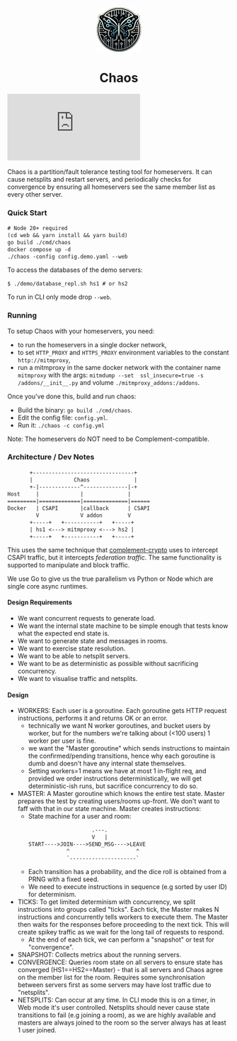 <div align="center">
<img src="web/public/chaos-alpha.png" alt="Alt Text" width="100" height="100">
 <h1>Chaos</h1>
</div>

![Matrix](https://img.shields.io/matrix/chaos-testing:matrix.org)


Chaos is a partition/fault tolerance testing tool for homeservers. It can cause netsplits and restart servers, and periodically checks for convergence by ensuring all homeservers see the same member list as every other server.

### Quick Start
```
# Node 20+ required
(cd web && yarn install && yarn build)
go build ./cmd/chaos
docker compose up -d
./chaos -config config.demo.yaml --web
```

To access the databases of the demo servers:
```
$ ./demo/database_repl.sh hs1 # or hs2
```

To run in CLI only mode drop `--web`.

### Running

To setup Chaos with your homeservers, you need:
 - to run the homeservers in a single docker network,
 - to set `HTTP_PROXY` and `HTTPS_PROXY` environment variables to the constant `http://mitmproxy`,
 - run a mitmproxy in the same docker network with the container name `mitmproxy` with the
   args: `mitmdump --set  ssl_insecure=true -s /addons/__init__.py` and volume `./mitmproxy_addons:/addons`.

Once you've done this, build and run chaos:
- Build the binary: `go build ./cmd/chaos`.
- Edit the config file: `config.yml`.
- Run it: `./chaos -c config.yml`

Note: The homeservers do NOT need to be Complement-compatible.

### Architecture / Dev Notes

```
       +--------------------------------+
       |             Chaos              |
       +-|-------------^--------------|-+
Host     |             |              |
=========|=============|==============|======
Docker   | CSAPI       |callback      | CSAPI
         V             V addon        V
       +-----+   +-----------+   +-----+
       | hs1 <---> mitmproxy <---> hs2 |
       +-----+   +-----------+   +-----+
```

This uses the same technique that [complement-crypto](https://github.com/matrix-org/complement-crypto/)
uses to intercept CSAPI traffic, but it intercepts _federation traffic_. The same functionality is
supported to manipulate and block traffic.

We use Go to give us the true parallelism vs Python or Node which are single core async runtimes.

#### Design Requirements

- We want concurrent requests to generate load.
- We want the internal state machine to be simple enough that tests know what the expected end state is.
- We want to generate state and messages in rooms.
- We want to exercise state resolution.
- We want to be able to netsplit servers.
- We want to be as deterministic as possible without sacrificing concurrency.
- We want to visualise traffic and netsplits.

#### Design

- WORKERS: Each user is a goroutine. Each goroutine gets HTTP request instructions, performs it and returns OK or an error.
  * technically we want N worker goroutines, and bucket users by worker, but for the numbers we're talking about (<100 users) 1 worker per user is fine.
  * we want the "Master goroutine" which sends instructions to maintain the confirmed/pending transitions, hence why each goroutine is dumb and doesn't have any internal state themselves.
  * Setting workers=1 means we have at most 1 in-flight req, and provided we order instructions deterministically, we will get deterministic-ish runs, but sacrifice concurrency to do so.
- MASTER: A Master goroutine which knows the entire test state. Master prepares the test by creating users/rooms up-front. We don't want to faff with that in our state machine. Master creates instructions:
  * State machine for a user and room:
    ```
                        .---. 
                        V   |
    START---->JOIN---->SEND_MSG---->LEAVE
                ^                     ^
                `---------------------`
    ```
  * Each transition has a probability, and the dice roll is obtained from a PRNG with a fixed seed.
  * We need to execute instructions in sequence (e.g sorted by user ID) for determinism.
- TICKS: To get limited determinism with concurrency, we split instructions into groups called "ticks". Each tick, the Master makes N instructions and concurrently tells workers to execute them. The Master then waits for the responses before proceeding to the next tick. This will create spikey traffic as we wait for the long tail of requests to respond.
  * At the end of each tick, we can perform a "snapshot" or test for "convergence".
- SNAPSHOT: Collects metrics about the running servers.
- CONVERGENCE: Queries room state on all servers to ensure state has converged (HS1==HS2==Master) - that is all servers and Chaos agree on the member list for the room. Requires some synchronisation between servers first as some servers may have lost traffic due to "netsplits".
- NETSPLITS: Can occur at any time. In CLI mode this is on a timer, in Web mode it's user controlled. Netsplits should never cause state transitions to fail (e.g joining a room), as we are highly available and masters are always joined to the room so the server always has at least 1 user joined.

